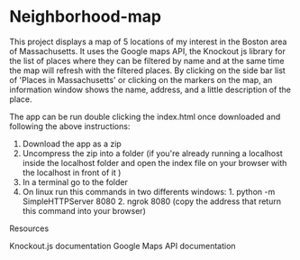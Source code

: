 # Neighborhood-map

This project displays a map of 5 locations of my interest in the Boston area of Massachusetts. It uses the Google maps API, the Knockout js library for the list of places where they can be filtered by name and at the same time the map will refresh with the filtered places. By clicking on the side bar list of 'Places in Massachusetts' or clicking on the markers on the map, an information window shows the name, address, and a little description of the place.

The app can be run double clicking the index.html once downloaded and following the above instructions:
1. Download the app as a zip
2. Uncompress the zip into a folder (if you're already running a localhost inside the localhost folder and open the index file on your browser with the localhost in front of it )
3. In a terminal go to the folder
4. On linux run this commands in two differents windows: 1. python -m SimpleHTTPServer 8080 2. ngrok 8080 (copy the address that return this command into your browser)


Resources

Knockout.js documentation
Google Maps API documentation

